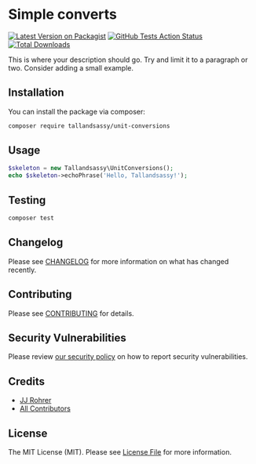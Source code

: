 # Simple converts

[![Latest Version on Packagist](https://img.shields.io/packagist/v/tallandsassy/unit-conversions.svg?style=flat-square)](https://packagist.org/packages/tallandsassy/unit-conversions)
[![GitHub Tests Action Status](https://img.shields.io/github/workflow/status/tallandsassy/unit-conversions/Tests?label=tests)](https://github.com/tallandsassy/unit-conversions/actions?query=workflow%3ATests+branch%3Amaster)
[![Total Downloads](https://img.shields.io/packagist/dt/tallandsassy/unit-conversions.svg?style=flat-square)](https://packagist.org/packages/tallandsassy/unit-conversions)


This is where your description should go. Try and limit it to a paragraph or two. Consider adding a small example.

## Installation

You can install the package via composer:

```bash
composer require tallandsassy/unit-conversions
```

## Usage

``` php
$skeleton = new Tallandsassy\UnitConversions();
echo $skeleton->echoPhrase('Hello, Tallandsassy!');
```

## Testing

``` bash
composer test
```

## Changelog

Please see [CHANGELOG](CHANGELOG.md) for more information on what has changed recently.

## Contributing

Please see [CONTRIBUTING](.github/CONTRIBUTING.md) for details.

## Security Vulnerabilities

Please review [our security policy](../../security/policy) on how to report security vulnerabilities.

## Credits

- [JJ Rohrer](https://github.com/JJRohrer)
- [All Contributors](../../contributors)

## License

The MIT License (MIT). Please see [License File](LICENSE.md) for more information.
